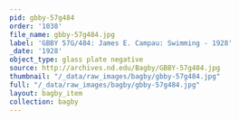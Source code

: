 ```yaml
---
pid: gbby-57g484
order: '1038'
file_name: gbby-57g484.jpg
label: 'GBBY 57G/484: James E. Campau: Swimming - 1928'
_date: '1928'
object_type: glass plate negative
source: http://archives.nd.edu/Bagby/GBBY-57g484.jpg
thumbnail: "/_data/raw_images/bagby/gbby-57g484.jpg"
full: "/_data/raw_images/bagby/gbby-57g484.jpg"
layout: bagby_item
collection: bagby
---
```

